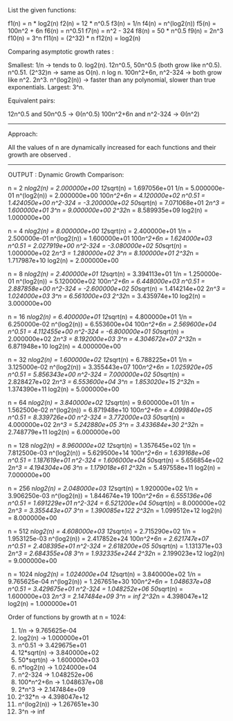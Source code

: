 List the given functions:

f1(n)  = n * log2(n)
f2(n)  = 12 * n^0.5
f3(n)  = 1/n
f4(n)  = n^(log2(n))
f5(n)  = 100n^2 + 6n
f6(n)  = n^0.51
f7(n)  = n^2 - 324
f8(n)  = 50 * n^0.5
f9(n)  = 2n^3
f10(n) = 3^n
f11(n) = (2^32) * n
f12(n) = log2(n)


Comparing asymptotic growth rates :

Smallest: 1/n → tends to 0.
          log2(n).
          12n^0.5, 50n^0.5 (both grow like n^0.5).
          n^0.51.
          (2^32)n → same as O(n).
          n log n.
          100n^2+6n, n^2-324 → both grow like n^2.
          2n^3.
          n^(log2(n)) → faster than any polynomial, slower than true exponentials.
Largest:  3^n.


Equivalent pairs:

12n^0.5   and 50n^0.5   -> Θ(n^0.5)
100n^2+6n and n^2-324   -> Θ(n^2)
_________________________________________________________________________________________________
Approach:

All the values of n are dynamically increased for each functions and their growth are observed .
_________________________________________________________________________________________________
OUTPUT :
Dynamic Growth Comparison:

n = 2 
n*log2(n)       = 2.000000e+00
12*sqrt(n)      = 1.697056e+01
1/n             = 5.000000e-01
n^(log2(n))     = 2.000000e+00
100*n^2+6n      = 4.120000e+02
n^0.51          = 1.424050e+00
n^2-324         = -3.200000e+02
50*sqrt(n)      = 7.071068e+01
2*n^3           = 1.600000e+01
3^n             = 9.000000e+00
2^32*n          = 8.589935e+09
log2(n)         = 1.000000e+00

n = 4
n*log2(n)       = 8.000000e+00
12*sqrt(n)      = 2.400000e+01
1/n             = 2.500000e-01
n^(log2(n))     = 1.600000e+01
100*n^2+6n      = 1.624000e+03
n^0.51          = 2.027919e+00
n^2-324         = -3.080000e+02
50*sqrt(n)      = 1.000000e+02
2*n^3           = 1.280000e+02
3^n             = 8.100000e+01
2^32*n          = 1.717987e+10
log2(n)         = 2.000000e+00

n = 8
n*log2(n)       = 2.400000e+01
12*sqrt(n)      = 3.394113e+01
1/n             = 1.250000e-01
n^(log2(n))     = 5.120000e+02
100*n^2+6n      = 6.448000e+03
n^0.51          = 2.887858e+00
n^2-324         = -2.600000e+02
50*sqrt(n)      = 1.414214e+02
2*n^3           = 1.024000e+03
3^n             = 6.561000e+03
2^32*n          = 3.435974e+10
log2(n)         = 3.000000e+00

n = 16
n*log2(n)       = 6.400000e+01
12*sqrt(n)      = 4.800000e+01
1/n             = 6.250000e-02
n^(log2(n))     = 6.553600e+04
100*n^2+6n      = 2.569600e+04
n^0.51          = 4.112455e+00
n^2-324         = -6.800000e+01
50*sqrt(n)      = 2.000000e+02
2*n^3           = 8.192000e+03
3^n             = 4.304672e+07
2^32*n          = 6.871948e+10
log2(n)         = 4.000000e+00

n = 32
n*log2(n)       = 1.600000e+02
12*sqrt(n)      = 6.788225e+01
1/n             = 3.125000e-02
n^(log2(n))     = 3.355443e+07
100*n^2+6n      = 1.025920e+05
n^0.51          = 5.856343e+00
n^2-324         = 7.000000e+02
50*sqrt(n)      = 2.828427e+02
2*n^3           = 6.553600e+04
3^n             = 1.853020e+15
2^32*n          = 1.374390e+11
log2(n)         = 5.000000e+00

n = 64
n*log2(n)       = 3.840000e+02
12*sqrt(n)      = 9.600000e+01
1/n             = 1.562500e-02
n^(log2(n))     = 6.871948e+10
100*n^2+6n      = 4.099840e+05
n^0.51          = 8.339726e+00
n^2-324         = 3.772000e+03
50*sqrt(n)      = 4.000000e+02
2*n^3           = 5.242880e+05
3^n             = 3.433684e+30
2^32*n          = 2.748779e+11
log2(n)         = 6.000000e+00

n = 128
n*log2(n)       = 8.960000e+02
12*sqrt(n)      = 1.357645e+02
1/n             = 7.812500e-03
n^(log2(n))     = 5.629500e+14
100*n^2+6n      = 1.639168e+06
n^0.51          = 1.187619e+01
n^2-324         = 1.606000e+04
50*sqrt(n)      = 5.656854e+02
2*n^3           = 4.194304e+06
3^n             = 1.179018e+61
2^32*n          = 5.497558e+11
log2(n)         = 7.000000e+00

n = 256
n*log2(n)       = 2.048000e+03
12*sqrt(n)      = 1.920000e+02
1/n             = 3.906250e-03
n^(log2(n))     = 1.844674e+19
100*n^2+6n      = 6.555136e+06
n^0.51          = 1.691229e+01
n^2-324         = 6.521200e+04
50*sqrt(n)      = 8.000000e+02
2*n^3           = 3.355443e+07
3^n             = 1.390085e+122
2^32*n          = 1.099512e+12
log2(n)         = 8.000000e+00

n = 512
n*log2(n)       = 4.608000e+03
12*sqrt(n)      = 2.715290e+02
1/n             = 1.953125e-03
n^(log2(n))     = 2.417852e+24
100*n^2+6n      = 2.621747e+07
n^0.51          = 2.408395e+01
n^2-324         = 2.618200e+05
50*sqrt(n)      = 1.131371e+03
2*n^3           = 2.684355e+08
3^n             = 1.932335e+244
2^32*n          = 2.199023e+12
log2(n)         = 9.000000e+00

n = 1024
n*log2(n)       = 1.024000e+04
12*sqrt(n)      = 3.840000e+02
1/n             = 9.765625e-04
n^(log2(n))     = 1.267651e+30
100*n^2+6n      = 1.048637e+08
n^0.51          = 3.429675e+01
n^2-324         = 1.048252e+06
50*sqrt(n)      = 1.600000e+03
2*n^3           = 2.147484e+09
3^n             = inf
2^32*n          = 4.398047e+12
log2(n)         = 1.000000e+01

Order of functions by growth at n = 1024:
1. 1/n             -> 9.765625e-04
2. log2(n)         -> 1.000000e+01
3. n^0.51          -> 3.429675e+01
4. 12*sqrt(n)      -> 3.840000e+02
5. 50*sqrt(n)      -> 1.600000e+03
6. n*log2(n)       -> 1.024000e+04
7. n^2-324         -> 1.048252e+06
8. 100*n^2+6n      -> 1.048637e+08
9. 2*n^3           -> 2.147484e+09
10. 2^32*n          -> 4.398047e+12
11. n^(log2(n))     -> 1.267651e+30
12. 3^n             -> inf
